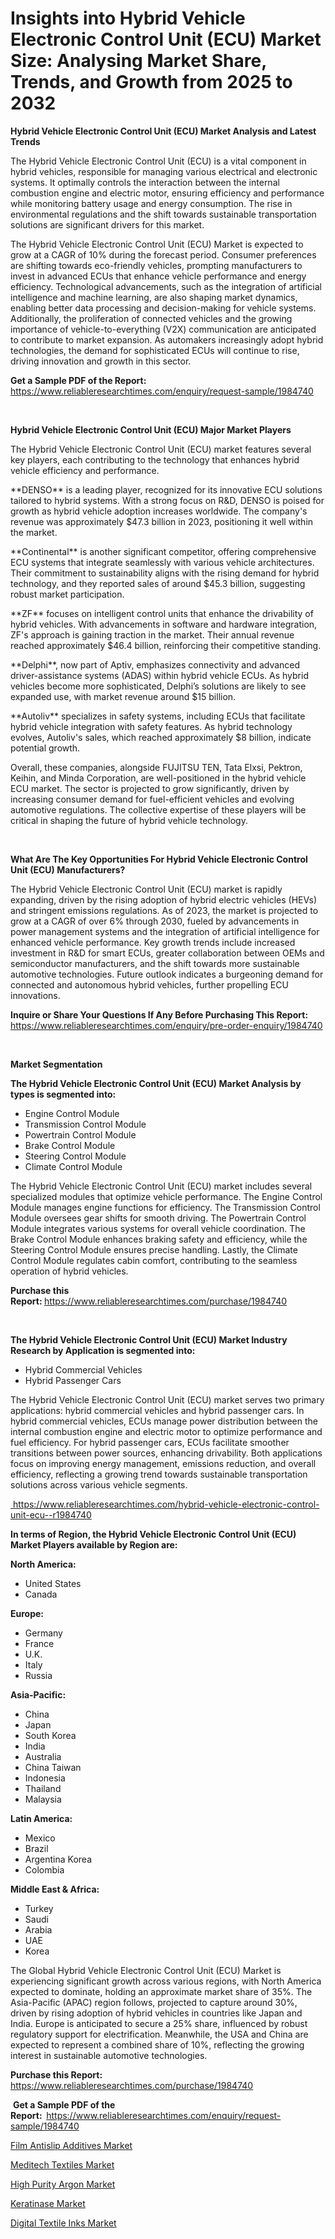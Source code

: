 <p><h1>Insights into Hybrid Vehicle Electronic Control Unit (ECU) Market Size: Analysing Market Share, Trends, and Growth from 2025 to 2032</h1></p><p><strong>Hybrid Vehicle Electronic Control Unit (ECU) Market Analysis and Latest Trends</strong></p>
<p><p>The Hybrid Vehicle Electronic Control Unit (ECU) is a vital component in hybrid vehicles, responsible for managing various electrical and electronic systems. It optimally controls the interaction between the internal combustion engine and electric motor, ensuring efficiency and performance while monitoring battery usage and energy consumption. The rise in environmental regulations and the shift towards sustainable transportation solutions are significant drivers for this market.</p><p>The Hybrid Vehicle Electronic Control Unit (ECU) Market is expected to grow at a CAGR of 10% during the forecast period. Consumer preferences are shifting towards eco-friendly vehicles, prompting manufacturers to invest in advanced ECUs that enhance vehicle performance and energy efficiency. Technological advancements, such as the integration of artificial intelligence and machine learning, are also shaping market dynamics, enabling better data processing and decision-making for vehicle systems. Additionally, the proliferation of connected vehicles and the growing importance of vehicle-to-everything (V2X) communication are anticipated to contribute to market expansion. As automakers increasingly adopt hybrid technologies, the demand for sophisticated ECUs will continue to rise, driving innovation and growth in this sector.</p></p>
<p><strong>Get a Sample PDF of the Report:&nbsp;</strong> <a href="https://www.reliableresearchtimes.com/enquiry/request-sample/1984740?utm_campaign=2035&utm_medium=2&utm_source=Github&utm_content=ia&utm_term=30012025&utm_id=hybrid-vehicle-electronic-control-unit-ecu">https://www.reliableresearchtimes.com/enquiry/request-sample/1984740</a></p>
<p>&nbsp;</p>
<p><strong>Hybrid Vehicle Electronic Control Unit (ECU) Major Market Players</strong></p>
<p><p>The Hybrid Vehicle Electronic Control Unit (ECU) market features several key players, each contributing to the technology that enhances hybrid vehicle efficiency and performance.</p><p>**DENSO** is a leading player, recognized for its innovative ECU solutions tailored to hybrid systems. With a strong focus on R&D, DENSO is poised for growth as hybrid vehicle adoption increases worldwide. The company's revenue was approximately $47.3 billion in 2023, positioning it well within the market.</p><p>**Continental** is another significant competitor, offering comprehensive ECU systems that integrate seamlessly with various vehicle architectures. Their commitment to sustainability aligns with the rising demand for hybrid technology, and they reported sales of around $45.3 billion, suggesting robust market participation.</p><p>**ZF** focuses on intelligent control units that enhance the drivability of hybrid vehicles. With advancements in software and hardware integration, ZF's approach is gaining traction in the market. Their annual revenue reached approximately $46.4 billion, reinforcing their competitive standing.</p><p>**Delphi**, now part of Aptiv, emphasizes connectivity and advanced driver-assistance systems (ADAS) within hybrid vehicle ECUs. As hybrid vehicles become more sophisticated, Delphi’s solutions are likely to see expanded use, with market revenue around $15 billion.</p><p>**Autoliv** specializes in safety systems, including ECUs that facilitate hybrid vehicle integration with safety features. As hybrid technology evolves, Autoliv's sales, which reached approximately $8 billion, indicate potential growth.</p><p>Overall, these companies, alongside FUJITSU TEN, Tata Elxsi, Pektron, Keihin, and Minda Corporation, are well-positioned in the hybrid vehicle ECU market. The sector is projected to grow significantly, driven by increasing consumer demand for fuel-efficient vehicles and evolving automotive regulations. The collective expertise of these players will be critical in shaping the future of hybrid vehicle technology.</p></p>
<p>&nbsp;</p>
<p><strong>What Are The Key Opportunities For Hybrid Vehicle Electronic Control Unit (ECU) Manufacturers?</strong></p>
<p><p>The Hybrid Vehicle Electronic Control Unit (ECU) market is rapidly expanding, driven by the rising adoption of hybrid electric vehicles (HEVs) and stringent emissions regulations. As of 2023, the market is projected to grow at a CAGR of over 6% through 2030, fueled by advancements in power management systems and the integration of artificial intelligence for enhanced vehicle performance. Key growth trends include increased investment in R&D for smart ECUs, greater collaboration between OEMs and semiconductor manufacturers, and the shift towards more sustainable automotive technologies. Future outlook indicates a burgeoning demand for connected and autonomous hybrid vehicles, further propelling ECU innovations.</p></p>
<p><strong>Inquire or Share Your Questions If Any Before Purchasing This Report:</strong> <a href="https://www.reliableresearchtimes.com/enquiry/pre-order-enquiry/1984740?utm_campaign=2035&utm_medium=2&utm_source=Github&utm_content=ia&utm_term=30012025&utm_id=hybrid-vehicle-electronic-control-unit-ecu">https://www.reliableresearchtimes.com/enquiry/pre-order-enquiry/1984740</a></p>
<p>&nbsp;</p>
<p><strong>Market Segmentation</strong></p>
<p><strong>The Hybrid Vehicle Electronic Control Unit (ECU) Market Analysis by types is segmented into:</strong></p>
<p><ul><li>Engine Control Module</li><li>Transmission Control Module</li><li>Powertrain Control Module</li><li>Brake Control Module</li><li>Steering Control Module</li><li>Climate Control Module</li></ul></p>
<p><p>The Hybrid Vehicle Electronic Control Unit (ECU) market includes several specialized modules that optimize vehicle performance. The Engine Control Module manages engine functions for efficiency. The Transmission Control Module oversees gear shifts for smooth driving. The Powertrain Control Module integrates various systems for overall vehicle coordination. The Brake Control Module enhances braking safety and efficiency, while the Steering Control Module ensures precise handling. Lastly, the Climate Control Module regulates cabin comfort, contributing to the seamless operation of hybrid vehicles.</p></p>
<p><strong>Purchase this Report:&nbsp;</strong><a href="https://www.reliableresearchtimes.com/purchase/1984740?utm_campaign=2035&utm_medium=2&utm_source=Github&utm_content=ia&utm_term=30012025&utm_id=hybrid-vehicle-electronic-control-unit-ecu">https://www.reliableresearchtimes.com/purchase/1984740</a></p>
<p>&nbsp;</p>
<p><strong>The Hybrid Vehicle Electronic Control Unit (ECU) Market Industry Research by Application is segmented into:</strong></p>
<p><ul><li>Hybrid Commercial Vehicles</li><li>Hybrid Passenger Cars</li></ul></p>
<p><p>The Hybrid Vehicle Electronic Control Unit (ECU) market serves two primary applications: hybrid commercial vehicles and hybrid passenger cars. In hybrid commercial vehicles, ECUs manage power distribution between the internal combustion engine and electric motor to optimize performance and fuel efficiency. For hybrid passenger cars, ECUs facilitate smoother transitions between power sources, enhancing drivability. Both applications focus on improving energy management, emissions reduction, and overall efficiency, reflecting a growing trend towards sustainable transportation solutions across various vehicle segments.</p></p>
<p><a href="https://www.reliableresearchtimes.com/hybrid-vehicle-electronic-control-unit-ecu--r1984740?utm_campaign=2035&utm_medium=2&utm_source=Github&utm_content=ia&utm_term=30012025&utm_id=hybrid-vehicle-electronic-control-unit-ecu">&nbsp;https://www.reliableresearchtimes.com/hybrid-vehicle-electronic-control-unit-ecu--r1984740</a></p>
<p><strong>In terms of Region, the Hybrid Vehicle Electronic Control Unit (ECU) Market Players available by Region are:</strong></p>
<p>
    <p> <strong> North America: </strong>
        <ul>
            <li>United States</li>
            <li>Canada</li>
        </ul>
        </p> 
    <p> <strong> Europe: </strong>
        <ul>
            <li>Germany</li>
            <li>France</li>
            <li>U.K.</li>
            <li>Italy</li>
            <li>Russia</li>
        </ul>
        </p> 
    <p> <strong> Asia-Pacific: </strong>
        <ul>
            <li>China</li>
            <li>Japan</li>
            <li>South Korea</li>
            <li>India</li>
            <li>Australia</li>
            <li>China Taiwan</li>
            <li>Indonesia</li>
            <li>Thailand</li>
            <li>Malaysia</li>
        </ul>
        </p> 
    <p> <strong> Latin America: </strong>
        <ul>
            <li>Mexico</li>
            <li>Brazil</li>
            <li>Argentina Korea</li>
            <li>Colombia</li>
        </ul>
        </p> 
    <p> <strong> Middle East & Africa: </strong>
        <ul>
            <li>Turkey</li>
            <li>Saudi</li>
            <li>Arabia</li>
            <li>UAE</li>
            <li>Korea</li>
        </ul>
    </p>
    </p>
<p><p>The Global Hybrid Vehicle Electronic Control Unit (ECU) Market is experiencing significant growth across various regions, with North America expected to dominate, holding an approximate market share of 35%. The Asia-Pacific (APAC) region follows, projected to capture around 30%, driven by rising adoption of hybrid vehicles in countries like Japan and India. Europe is anticipated to secure a 25% share, influenced by robust regulatory support for electrification. Meanwhile, the USA and China are expected to represent a combined share of 10%, reflecting the growing interest in sustainable automotive technologies.</p></p>
<p><strong>Purchase this Report: </strong><a href="https://www.reliableresearchtimes.com/purchase/1984740?utm_campaign=2035&utm_medium=2&utm_source=Github&utm_content=ia&utm_term=30012025&utm_id=hybrid-vehicle-electronic-control-unit-ecu">https://www.reliableresearchtimes.com/purchase/1984740</a></p>
<p>&nbsp;<strong>Get a Sample PDF of the Report:&nbsp;&nbsp;</strong><a href="https://www.reliableresearchtimes.com/enquiry/request-sample/1984740?utm_campaign=2035&utm_medium=2&utm_source=Github&utm_content=ia&utm_term=30012025&utm_id=hybrid-vehicle-electronic-control-unit-ecu">https://www.reliableresearchtimes.com/enquiry/request-sample/1984740</a></p>
<p><strong></strong></p>
<p><p><a href="https://www.linkedin.com/pulse/insightful-film-antislip-additives-market-size-expected-cagr-weusf?utm_campaign=2035&utm_medium=2&utm_source=Github&utm_content=ia&utm_term=30012025&utm_id=hybrid-vehicle-electronic-control-unit-ecu">Film Antislip Additives Market</a></p><p><a href="https://www.linkedin.com/pulse/comprehensive-meditech-textiles-market-report-2025-2032-06jrf?utm_campaign=2035&utm_medium=2&utm_source=Github&utm_content=ia&utm_term=30012025&utm_id=hybrid-vehicle-electronic-control-unit-ecu">Meditech Textiles Market</a></p><p><a href="https://github.com/rebheelder/Market-Research-Report-List-1/blob/main/high-purity-argon-market.md?utm_campaign=2035&utm_medium=2&utm_source=Github&utm_content=ia&utm_term=30012025&utm_id=hybrid-vehicle-electronic-control-unit-ecu">High Purity Argon Market</a></p><p><a href="https://github.com/alanepetevi/Market-Research-Report-List-1/blob/main/keratinase-market.md?utm_campaign=2035&utm_medium=2&utm_source=Github&utm_content=ia&utm_term=30012025&utm_id=hybrid-vehicle-electronic-control-unit-ecu">Keratinase Market</a></p><p><a href="https://www.linkedin.com/pulse/unlocking-growth-potential-strategic-analysis-digital-lgc0c?utm_campaign=2035&utm_medium=2&utm_source=Github&utm_content=ia&utm_term=30012025&utm_id=hybrid-vehicle-electronic-control-unit-ecu">Digital Textile Inks Market</a></p></p>